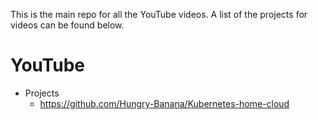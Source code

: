 This is the main repo for all the YouTube videos.
A list of the projects for videos can be found below.

# YouTube
- Projects
    - https://github.com/Hungry-Banana/Kubernetes-home-cloud
